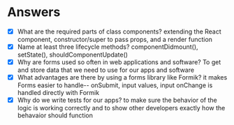 # Answers

- [x] What are the required parts of class components?
extending the React component, constructor/super to pass props, and a render function
- [x] Name at least three lifecycle methods?
componentDidmount(), setState(), shouldComponentUpdate()
- [x] Why are forms used so often in web applications and software?
To get and store data that we need to use for our apps and software 
- [x] What advantages are there by using a forms library like Formik?
it makes Forms easier to handle-- onSubmit, input values, input onChange is handled directly with Formik
- [x] Why do we write tests for our apps?
to make sure the behavior of the logic is working correctly and to show other developers exactly how the behavaior should function
